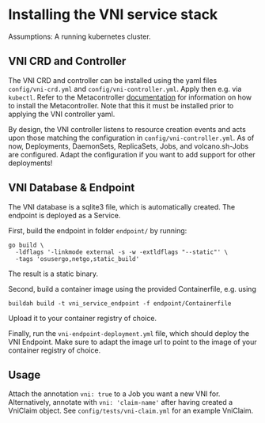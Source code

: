 # Installing the VNI service stack

Assumptions: A running kubernetes cluster.


## VNI CRD and Controller
The VNI CRD and controller can be installed using the yaml files `config/vni-crd.yml` and `config/vni-controller.yml`. 
Apply then e.g. via `kubectl`. Refer to the Metacontroller [documentation](https://metacontroller.github.io/metacontroller/guide/install.html)
for information on how to install the Metacontroller. Note that this it must be installed prior to applying the VNI controller yaml.

By design, the VNI controller listens to resource creation events and acts upon those matching the configuration in `config/vni-controller.yml`.
As of now, Deployments, DaemonSets, ReplicaSets, Jobs, and volcano.sh-Jobs are configured. 
Adapt the configuration if you want to add support for other deployments!

## VNI Database & Endpoint

The VNI database is a sqlite3 file, which is automatically created. The endpoint is deployed as a Service.

First, build the endpoint in folder `endpoint/` by running:
```shell
go build \
  -ldflags '-linkmode external -s -w -extldflags "--static"' \
  -tags 'osusergo,netgo,static_build'
```
The result is a static binary.

Second, build a container image using the provided Containerfile, e.g. using
```shell
buildah build -t vni_service_endpoint -f endpoint/Containerfile
```

Upload it to your container registry of choice.

Finally, run the `vni-endpoint-deployment.yml` file, which should deploy the VNI Endpoint.
Make sure to adapt the image url to point to the image of your container registry of choice.

## Usage

Attach the annotation `vni: true` to a Job you want a new VNI for. Alternatively, annotate with `vni: 'claim-name'` after
having created a VniClaim object. See `config/tests/vni-claim.yml` for an example VniClaim.